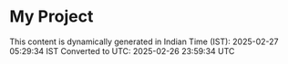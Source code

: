 # My Project

This content is dynamically generated in Indian Time (IST): 2025-02-27 05:29:34 IST
Converted to UTC: 2025-02-26 23:59:34 UTC
